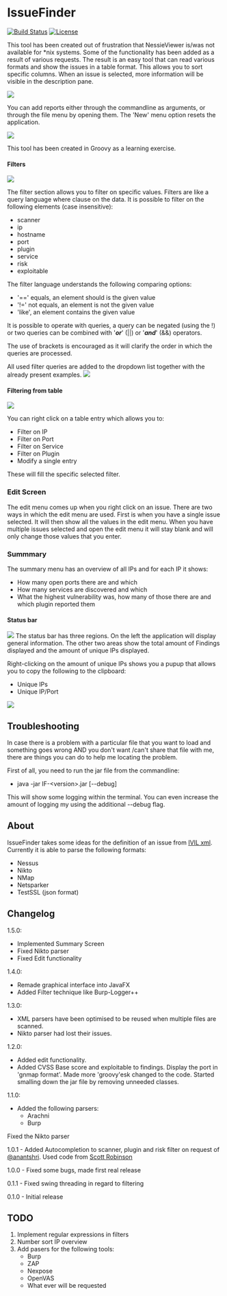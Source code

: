 # IssueFinder
[![Build Status](https://travis-ci.org/vdbaan/IssueFinder.svg?branch=master)](https://travis-ci.org/vdbaan/IssueFinder)
[![License](https://img.shields.io/badge/license-AGPL-brightgreen.svg)](https://github.com/vdbaan/IssueFinder/blob/master/LICENSE)

This tool has been created out of frustration that NessieViewer is/was not available for *nix systems. 
Some of the functionality has been added as a result of various requests. 
The result is an easy tool that can read various formats and show the issues in a table format. This allows you to
sort specific columns. When an issue is selected, more information will be visible in the description pane.

![](https://raw.githubusercontent.com/vdbaan/IssueFinder/master/wiki/images/FX-Issue-Finder.png)

You can add reports either through the commandline as arguments, or through the file menu by opening them.
The 'New' menu option resets the application.

![](https://raw.githubusercontent.com/vdbaan/IssueFinder/master/wiki/images/FX-File-Menu.png)

This tool has been created in Groovy as a learning exercise.  


#### Filters
![](https://raw.githubusercontent.com/vdbaan/IssueFinder/master/wiki/images/FX-Filter.png)

The filter section allows you to filter on specific values. Filters are like a query language where clause on the data. 
It is possible to filter on the following elements (case insensitive):
- scanner
- ip
- hostname
- port
- plugin
- service
- risk
- exploitable

The filter language understands the following comparing options:

- '==' equals, an element should is the given value
- '!=' not equals, an element is not the given value
- 'like', an element contains the given value

It is possible to operate with queries, a query can be negated (using the !) or two queries can be combined with 
'***or***' (||) or '***and***' (&&) operators.

The use of brackets is encouraged as it will clarify the order in which the queries are processed.

All used filter queries are added to the dropdown list together with the already present examples.
![](https://raw.githubusercontent.com/vdbaan/IssueFinder/master/wiki/images/FX-Filter-examples.png)

#### Filtering from table
![](https://raw.githubusercontent.com/vdbaan/IssueFinder/master/wiki/images/FX-Table-Menu.png)

You can right click on a table entry which allows you to:
- Filter on IP
- Filter on Port
- Filter on Service
- Filter on Plugin
- Modify a single entry

These will fill the specific selected filter.

### Edit Screen
The edit menu comes up when you right click on an issue. There are two ways in which the edit menu are used. First is when you 
have a single issue selected. It will then show all the values in the edit menu. 
When you have multiple issues selected and open the edit menu it will stay blank and will only change those values that you enter.

### Summmary
The summary menu has an overview of all IPs and for each IP it shows:
- How many open ports there are and which
- How many services are discovered and which
- What the highest vulnerability was, how many of those there are and which plugin reported them

#### Status bar
![](https://raw.githubusercontent.com/vdbaan/IssueFinder/master/wiki/images/FX-Status.png)
The status bar has three regions. On the left the application will display general information. The other two areas show
the total amount of Findings displayed and the amount of unique IPs displayed. 


Right-clicking on the amount of unique IPs shows you a pupup that allows you to copy the following to the clipboard:
- Unique IPs
- Unique IP/Port

![](https://raw.githubusercontent.com/vdbaan/IssueFinder/master/wiki/images/FX-ports.png)


## Troubleshooting
In case there is a problem with a particular file that you want to load and something goes wrong AND you don't want /can't 
share that file with me, there are things you can do to help me locating the problem.

First of all, you need to run the jar file from the commandline:
- java -jar IF-&lt;version&gt;.jar [--debug]

This will show some logging within the terminal. You can even increase the amount of logging my using the additional --debug flag.


## About
IssueFinder takes some ideas for the definition of an issue from [IVIL xml](https://github.com/seccubus/ivil). 
Currently it is able to parse the following formats:
  - Nessus
  - Nikto
  - NMap
  - Netsparker
  - TestSSL (json format)

## Changelog

1.5.0:
 - Implemented Summary Screen
 - Fixed Nikto parser
 - Fixed Edit functionality 

1.4.0:
 - Remade graphical interface into JavaFX
 - Added Filter technique like Burp-Logger++

1.3.0:
 - XML parsers have been optimised to be reused when multiple files are scanned.
 - Nikto parser had lost their issues.
 
1.2.0:
 - Added edit functionality.
 - Added CVSS Base score and exploitable to findings. Display the port in 'gnmap format'. Made more 'groovy'esk changed to the code.
 Started smalling down the jar file by removing unneeded classes.


1.1.0:
 - Added the following parsers:
   - Arachni
   - Burp

Fixed the Nikto parser

1.0.1 - Added Autocompletion to scanner, plugin and risk filter on request of [@anantshri](https://twitter.com/anantshri). Used code from [Scott Robinson](http://stackabuse.com/example-adding-autocomplete-to-jtextfield/)

1.0.0 - Fixed some bugs, made first real release

0.1.1 - Fixed swing threading in regard to filtering

0.1.0 - Initial release

## TODO
1. Implement regular expressions in filters
1. Number sort IP overview
1. Add pasers for the following tools:
   - Burp
   - ZAP
   - Nexpose
   - OpenVAS
   - What ever will be requested
